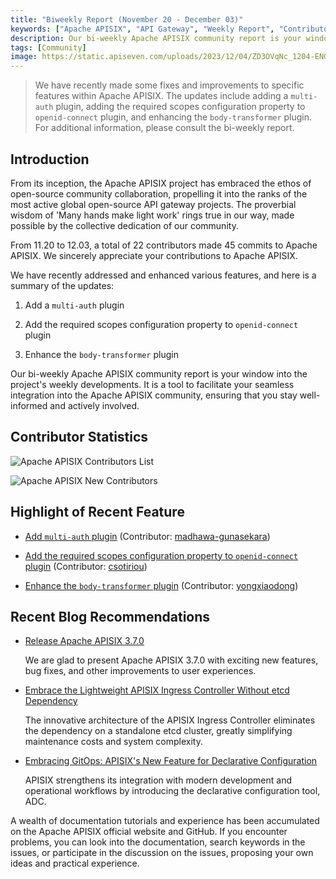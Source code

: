 ```yaml
---
title: "Biweekly Report (November 20 - December 03)"
keywords: ["Apache APISIX", "API Gateway", "Weekly Report", "Contributor"]
description: Our bi-weekly Apache APISIX community report is your window into the project's weekly developments. It is a tool to facilitate your seamless integration into the Apache APISIX community, ensuring that you stay well-informed and actively involved.
tags: [Community]
image: https://static.apiseven.com/uploads/2023/12/04/ZD3OVqNc_1204-ENG.png
---
```


> We have recently made some fixes and improvements to specific features within Apache APISIX. The updates include adding a `multi-auth` plugin, adding the required scopes configuration property to `openid-connect` plugin, and enhancing the `body-transformer` plugin. For additional information, please consult the bi-weekly report.
<!--truncate-->

## Introduction

From its inception, the Apache APISIX project has embraced the ethos of open-source community collaboration, propelling it into the ranks of the most active global open-source API gateway projects. The proverbial wisdom of 'Many hands make light work' rings true in our way, made possible by the collective dedication of our community.

From 11.20 to 12.03, a total of 22 contributors made 45 commits to Apache APISIX. We sincerely appreciate your contributions to Apache APISIX.

We have recently addressed and enhanced various features, and here is a summary of the updates:

1. Add a `multi-auth` plugin

2. Add the required scopes configuration property to `openid-connect` plugin

3. Enhance the `body-transformer` plugin

Our bi-weekly Apache APISIX community report is your window into the project's weekly developments. It is a tool to facilitate your seamless integration into the Apache APISIX community, ensuring that you stay well-informed and actively involved.

## Contributor Statistics

![Apache APISIX Contributors List](https://static.apiseven.com/uploads/2023/12/04/PnNWmVdX_1204-Con.png)

![Apache APISIX New Contributors](https://static.apiseven.com/uploads/2023/12/04/vrpTk1y4_1204-New.png)

## Highlight of Recent Feature

- [Add `multi-auth` plugin](https://github.com/apache/apisix/pull/10482) (Contributor: [madhawa-gunasekara](https://github.com/madhawa-gunasekara))

- [Add the required scopes configuration property to `openid-connect` plugin](https://github.com/apache/apisix/pull/10493) (Contributor: [csotiriou](https://github.com/csotiriou))

- [Enhance the `body-transformer` plugin](https://github.com/apache/apisix/pull/10496) (Contributor: [yongxiaodong](https://github.com/yongxiaodong))

## Recent Blog Recommendations

- [Release Apache APISIX 3.7.0](https://apisix.apache.org/blog/2023/11/21/release-apache-apisix-3.7.0/)

  We are glad to present Apache APISIX 3.7.0 with exciting new features, bug fixes, and other improvements to user experiences.

- [Embrace the Lightweight APISIX Ingress Controller Without etcd Dependency](https://apisix.apache.org/blog/2023/10/18/ingress-apisix/)

  The innovative architecture of the APISIX Ingress Controller eliminates the dependency on a standalone etcd cluster, greatly simplifying maintenance costs and system complexity.

- [Embracing GitOps: APISIX's New Feature for Declarative Configuration](https://apisix.apache.org/blog/2023/10/07/apisix-gitops-adc/)

  APISIX strengthens its integration with modern development and operational workflows by introducing the declarative configuration tool, ADC.

A wealth of documentation tutorials and experience has been accumulated on the Apache APISIX official website and GitHub. If you encounter problems, you can look into the documentation, search keywords in the issues, or participate in the discussion on the issues, proposing your own ideas and practical experience.
